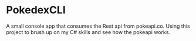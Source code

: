 # PokedexCLI
 A small console app that consumes the Rest api from pokeapi.co. Using this project to brush up on my C# skills and see how the pokeapi works.

